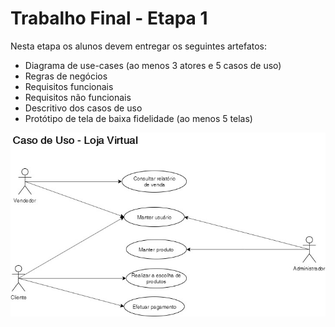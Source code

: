 # Trabalho Final - Etapa 1
Nesta etapa os alunos devem entregar os seguintes artefatos:

* Diagrama de use-cases (ao menos 3 atores e 5 casos de uso) 
* Regras de negócios
* Requisitos funcionais
* Requisitos não funcionais
* Descritivo dos casos de uso
* Protótipo de tela de baixa fidelidade (ao menos 5 telas)

![](casodeuso.jpg)
